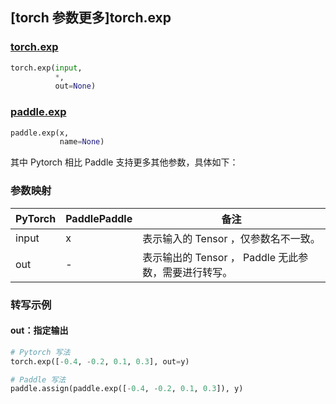 ## [torch 参数更多]torch.exp
### [torch.exp](https://pytorch.org/docs/stable/generated/torch.exp.html?highlight=exp#torch.exp)

```python
torch.exp(input,
          *,
          out=None)
```

### [paddle.exp](https://www.paddlepaddle.org.cn/documentation/docs/zh/api/paddle/exp_cn.html#exp)

```python
paddle.exp(x,
           name=None)
```

其中 Pytorch 相比 Paddle 支持更多其他参数，具体如下：
### 参数映射
| PyTorch       | PaddlePaddle | 备注                                                   |
| ------------- | ------------ | ------------------------------------------------------ |
|  input  |  x  | 表示输入的 Tensor ，仅参数名不一致。  |
|  out  | -  | 表示输出的 Tensor ， Paddle 无此参数，需要进行转写。    |


### 转写示例
#### out：指定输出
```python
# Pytorch 写法
torch.exp([-0.4, -0.2, 0.1, 0.3], out=y)

# Paddle 写法
paddle.assign(paddle.exp([-0.4, -0.2, 0.1, 0.3]), y)
```
